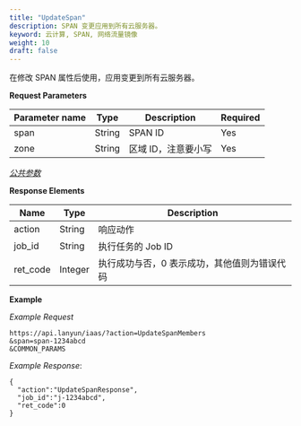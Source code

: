 ```yaml
---
title: "UpdateSpan"
description: SPAN 变更应用到所有云服务器。
keyword: 云计算, SPAN, 网络流量镜像
weight: 10
draft: false
---
```


在修改 SPAN 属性后使用，应用变更到所有云服务器。

**Request Parameters**

| Parameter name | Type | Description | Required |
| --- | --- | --- | --- |
| span | String | SPAN ID | Yes |
| zone | String | 区域 ID，注意要小写 | Yes |

[_公共参数_](../../get_api/parameters/)

**Response Elements**

| Name | Type | Description |
| --- | --- | --- |
| action | String | 响应动作 |
| job_id | String | 执行任务的 Job ID |
| ret_code | Integer | 执行成功与否，0 表示成功，其他值则为错误代码 |

**Example**

_Example Request_

```
https://api.lanyun/iaas/?action=UpdateSpanMembers
&span=span-1234abcd
&COMMON_PARAMS
```

_Example Response_:

```
{
  "action":"UpdateSpanResponse",
  "job_id":"j-1234abcd",
  "ret_code":0
}
```
